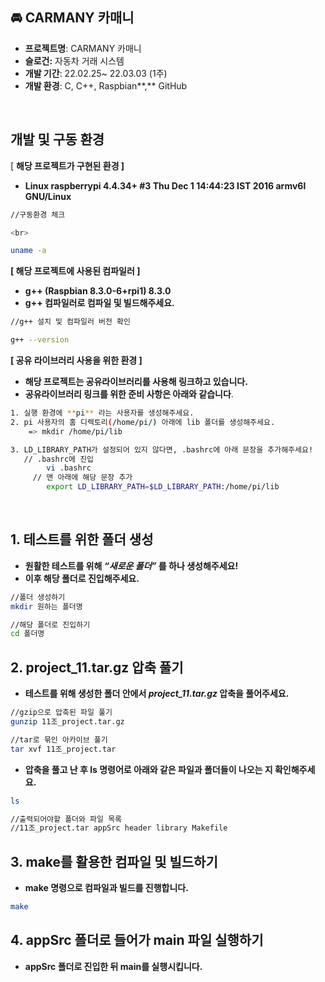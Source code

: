 ## 🚘 CARMANY 카매니


- **프로젝트명**: CARMANY 카매니
- **슬로건:** 자동차 거래 시스템
- **개발 기간**: 22.02.25~ 22.03.03 (1주)
- **개발 환경**: C, C++, Raspbian**,** GitHub



<br>


## 개발 및 구동 환경


 [ **해당 프로젝트가 구현된 환경 ]** 

- **Linux raspberrypi 4.4.34+ #3 Thu Dec 1 14:44:23 IST 2016 armv6l GNU/Linux**

```bash
//구동환경 체크

<br>

uname -a
```

**[ 해당 프로젝트에 사용된 컴파일러 ]**

- **g++ (Raspbian 8.3.0-6+rpi1) 8.3.0**
- **g++ 컴파일러로 컴파일 및 빌드해주세요.**

```bash
//g++ 설치 및 컴파일러 버전 확인

g++ --version
```

**[ 공유 라이브러리 사용을 위한 환경 ]**

- **해당 프로젝트는 공유라이브러리를 사용해 링크하고 있습니다.**
- **공유라이브러리 링크를 위한 준비 사항은 아래와 같습니다**.

```bash
1. 실행 환경에 **pi** 라는 사용자를 생성해주세요.
2. pi 사용자의 홈 디렉토리(/home/pi/) 아래에 lib 폴더를 생성해주세요.
	=> mkdir /home/pi/lib

3. LD_LIBRARY_PATH가 설정되어 있지 않다면, .bashrc에 아래 문장을 추가해주세요!
   // .bashrc에 진입
		vi .bashrc
	 // 맨 아래에 해당 문장 추가
		export LD_LIBRARY_PATH=$LD_LIBRARY_PATH:/home/pi/lib
```


<br>


## 1.  테스트를 위한 폴더 생성


- **원활한 테스트를 위해 *“새로운 폴더”* 를 하나 생성해주세요!**
- **이후 해당 폴더로 진입해주세요.**

```bash
//폴더 생성하기
mkdir 원하는 폴더명

//해당 폴더로 진입하기
cd 폴더명
```

## 2. project_11.tar.gz 압축 풀기


- **테스트를 위해 생성한 폴더 안에서 *project_11.tar.gz* 압축을 풀어주세요.**

```bash
//gzip으로 압축된 파일 풀기
gunzip 11조_project.tar.gz

//tar로 묶인 아카이브 풀기
tar xvf 11조_project.tar
```

- **압축을 풀고 난 후 ls 명령어로 아래와 같은 파일과 폴더들이 나오는 지 확인해주세요.**

```bash
ls

//출력되어야할 폴더와 파일 목록
//11조_project.tar appSrc header library Makefile
```

## 3. make를 활용한 컴파일 및 빌드하기


- **make 명령으로 컴파일과 빌드를 진행합니다.**

```bash
make
```

## 4. appSrc 폴더로 들어가 main 파일 실행하기


- **appSrc 폴더로 진입한 뒤 main를 실행시킵니다.**

